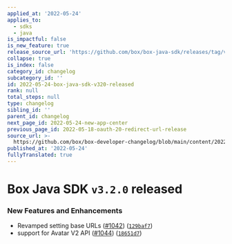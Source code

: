 ```yaml
---
applied_at: '2022-05-24'
applies_to:
  - sdks
  - java
is_impactful: false
is_new_feature: true
release_source_url: 'https://github.com/box/box-java-sdk/releases/tag/v3.2.0'
collapse: true
is_index: false
category_id: changelog
subcategory_id: ''
id: 2022-05-24-box-java-sdk-v320-released
rank: null
total_steps: null
type: changelog
sibling_id: ''
parent_id: changelog
next_page_id: 2022-05-24-new-app-center
previous_page_id: 2022-05-18-oauth-20-redirect-url-release
source_url: >-
  https://github.com/box/box-developer-changelog/blob/main/content/2022/05-24-box-java-sdk-v320-released.md
published_at: '2022-05-24'
fullyTranslated: true
---
```

# Box Java SDK `v3.2.0` released

### New Features and Enhancements

* Revamped setting base URLs ([#1042][1]) ([`129baf7`][2])
* support for Avatar V2 API ([#1044][3]) ([`18651d7`][4])

[1]: https://github.com/box/box-java-sdk/issues/1042

[2]: https://github.com/box/box-java-sdk/commit/129baf704ced127788bb0f62ef9f4fb6a50fdc63

[3]: https://github.com/box/box-java-sdk/issues/1044

[4]: https://github.com/box/box-java-sdk/commit/18651d7a5b419796e3733c7582ae471d7af7ed5c
